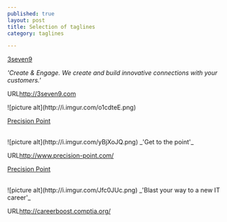 ```yaml
---
published: true
layout: post
title: Selection of taglines
category: taglines

---
```


<u>3seven9</u> 
<br>



_'Create & Engage. We create and build innovative connections with your customers.'_
<br>
<p class="visit">URL<a href="http://3seven9.com">http://3seven9.com</a></p>
![picture alt](http://i.imgur.com/o1cdteE.png)
<br>

<u>Precision Point</u> <br>

<br>
![picture alt](http://i.imgur.com/yBjXoJQ.png)
_'Get to the point'_
<br>
<p class="visit">URL<a href="http://www.precision-point.com/">http://www.precision-point.com/</a></p>


<u>Precision Point</u> <br>

<br>
![picture alt](http://i.imgur.com/Jfc0JUc.png)
_'Blast your way to a new IT career'_
<br>
<p class="visit">URL<a href="http://careerboost.comptia.org/">http://careerboost.comptia.org/</a></p>

